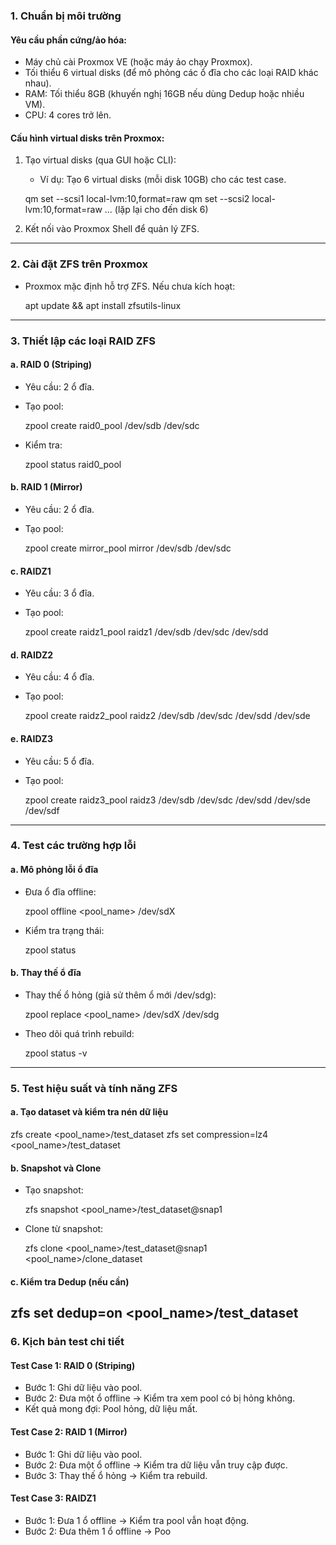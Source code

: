 ### 1. Chuẩn bị môi trường
#### Yêu cầu phần cứng/ảo hóa:
- Máy chủ cài Proxmox VE (hoặc máy ảo chạy Proxmox).
- Tối thiểu 6 virtual disks (để mô phỏng các ổ đĩa cho các loại RAID khác nhau).
- RAM: Tối thiểu 8GB (khuyến nghị 16GB nếu dùng Dedup hoặc nhiều VM).
- CPU: 4 cores trở lên.

#### Cấu hình virtual disks trên Proxmox:
1. Tạo virtual disks (qua GUI hoặc CLI):
   - Ví dụ: Tạo 6 virtual disks (mỗi disk 10GB) cho các test case.
  
   qm set <VMID> --scsi1 local-lvm:10,format=raw
   qm set <VMID> --scsi2 local-lvm:10,format=raw
   ... (lặp lại cho đến disk 6)
   
2. Kết nối vào Proxmox Shell để quản lý ZFS.

---

### 2. Cài đặt ZFS trên Proxmox
- Proxmox mặc định hỗ trợ ZFS. Nếu chưa kích hoạt:
 
  apt update && apt install zfsutils-linux
  
---

### 3. Thiết lập các loại RAID ZFS
#### a. RAID 0 (Striping)
- Yêu cầu: 2 ổ đĩa.
- Tạo pool:
 
  zpool create raid0_pool /dev/sdb /dev/sdc
  
- Kiểm tra:
 
  zpool status raid0_pool
  
#### b. RAID 1 (Mirror)
- Yêu cầu: 2 ổ đĩa.
- Tạo pool:
 
  zpool create mirror_pool mirror /dev/sdb /dev/sdc
  
#### c. RAIDZ1
- Yêu cầu: 3 ổ đĩa.
- Tạo pool:
 
  zpool create raidz1_pool raidz1 /dev/sdb /dev/sdc /dev/sdd
  
#### d. RAIDZ2
- Yêu cầu: 4 ổ đĩa.
- Tạo pool:
 
  zpool create raidz2_pool raidz2 /dev/sdb /dev/sdc /dev/sdd /dev/sde
  
#### e. RAIDZ3
- Yêu cầu: 5 ổ đĩa.
- Tạo pool:
 
  zpool create raidz3_pool raidz3 /dev/sdb /dev/sdc /dev/sdd /dev/sde /dev/sdf
  
---

### 4. Test các trường hợp lỗi
#### a. Mô phỏng lỗi ổ đĩa
- Đưa ổ đĩa offline:
 
  zpool offline <pool_name> /dev/sdX
  
- Kiểm tra trạng thái:
 
  zpool status
  
#### b. Thay thế ổ đĩa
- Thay thế ổ hỏng (giả sử thêm ổ mới /dev/sdg):
 
  zpool replace <pool_name> /dev/sdX /dev/sdg
  
- Theo dõi quá trình rebuild:
 
  zpool status -v
  
---

### 5. Test hiệu suất và tính năng ZFS
#### a. Tạo dataset và kiểm tra nén dữ liệu
zfs create <pool_name>/test_dataset
zfs set compression=lz4 <pool_name>/test_dataset
#### b. Snapshot và Clone
- Tạo snapshot:
 
  zfs snapshot <pool_name>/test_dataset@snap1
  
- Clone từ snapshot:
 
  zfs clone <pool_name>/test_dataset@snap1 <pool_name>/clone_dataset
  
#### c. Kiểm tra Dedup (nếu cần)
zfs set dedup=on <pool_name>/test_dataset
---

### 6. Kịch bản test chi tiết
#### Test Case 1: RAID 0 (Striping)
- Bước 1: Ghi dữ liệu vào pool.
- Bước 2: Đưa một ổ offline → Kiểm tra xem pool có bị hỏng không.
- Kết quả mong đợi: Pool hỏng, dữ liệu mất.

#### Test Case 2: RAID 1 (Mirror)
- Bước 1: Ghi dữ liệu vào pool.
- Bước 2: Đưa một ổ offline → Kiểm tra dữ liệu vẫn truy cập được.
- Bước 3: Thay thế ổ hỏng → Kiểm tra rebuild.

#### Test Case 3: RAIDZ1
- Bước 1: Đưa 1 ổ offline → Kiểm tra pool vẫn hoạt động.
- Bước 2: Đưa thêm 1 ổ offline → Poo